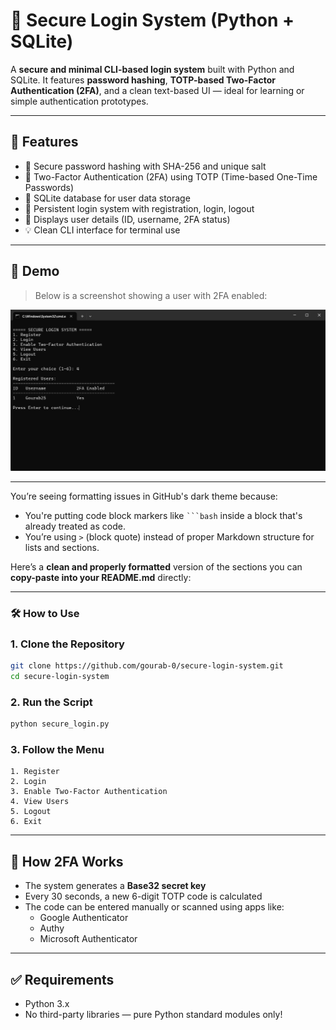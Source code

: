 # 🔐 Secure Login System (Python + SQLite)

A **secure and minimal CLI-based login system** built with Python and SQLite. It features **password hashing**, **TOTP-based Two-Factor Authentication (2FA)**, and a clean text-based UI — ideal for learning or simple authentication prototypes.

---

## 🚀 Features

- 🔐 Secure password hashing with SHA-256 and unique salt
- 🔑 Two-Factor Authentication (2FA) using TOTP (Time-based One-Time Passwords)
- 🧱 SQLite database for user data storage
- 📂 Persistent login system with registration, login, logout
- 🧾 Displays user details (ID, username, 2FA status)
- 💡 Clean CLI interface for terminal use

---

## 📸 Demo

> Below is a screenshot showing a user with 2FA enabled:

![Secure Login System Demo](demo.jpg)

---

You’re seeing formatting issues in GitHub's dark theme because:

* You're putting code block markers like ` ```bash ` inside a block that's already treated as code.
* You’re using `>` (block quote) instead of proper Markdown structure for lists and sections.

Here’s a **clean and properly formatted** version of the sections you can **copy-paste into your README.md** directly:

---

### 🛠️ How to Use

### 1. Clone the Repository

```bash
git clone https://github.com/gourab-0/secure-login-system.git
cd secure-login-system
````

### 2. Run the Script

```bash
python secure_login.py
```

### 3. Follow the Menu

```
1. Register
2. Login
3. Enable Two-Factor Authentication
4. View Users
5. Logout
6. Exit
```
---

## 🔐 How 2FA Works

- The system generates a **Base32 secret key**
- Every 30 seconds, a new 6-digit TOTP code is calculated
- The code can be entered manually or scanned using apps like:
  - Google Authenticator
  - Authy
  - Microsoft Authenticator
---

## ✅ Requirements

- Python 3.x
- No third-party libraries — pure Python standard modules only!
